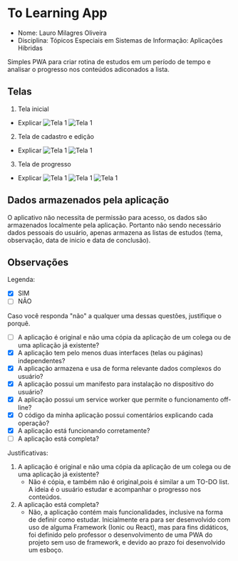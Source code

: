 # **To Learning App**

- Nome: Lauro Milagres Oliveira
- Disciplina: Tópicos Especiais em Sistemas de Informação: Aplicações Híbridas

Simples PWA para criar rotina de estudos em um período de tempo e analisar o progresso nos conteúdos adiconados a lista.

## Telas

1. Tela inicial
- Explicar
![Tela 1](images/telas/t2.jpeg)
![Tela 1](images/telas/t3.jpeg)
2. Tela de cadastro e edição
- Explicar
![Tela 1](images/telas/t1.jpeg)
![Tela 1](images/telas/t2.jpeg)
3. Tela de progresso
- Explicar
![Tela 1](images/telas/t4.jpeg)
![Tela 1](images/telas/t5.jpeg)
![Tela 1](images/telas/t6.jpeg)

## Dados armazenados pela aplicação

O aplicativo não necessita de permissão para acesso, os dados são armazenados localmente pela aplicação.
Portanto não sendo necessário dados pessoais do usuário, apenas armazena as listas de estudos (tema, observação, data de inicio e data de conclusão).

## Observações

Legenda:
- [x] SIM
- [ ] NÃO

Caso você responda "não" a qualquer uma dessas questões, justifique o porquê.

- [ ] A aplicação é original e não uma cópia da aplicação de um colega ou de uma aplicação já existente?
- [x] A aplicação tem pelo menos duas interfaces (telas ou páginas) independentes?
- [x] A aplicação armazena e usa de forma relevante dados complexos do usuário?
- [x] A aplicação possui um manifesto para instalação no dispositivo do usuário?
- [x] A aplicação possui um service worker que permite o funcionamento off-line?
- [x] O código da minha aplicação possui comentários explicando cada operação?
- [x] A aplicação está funcionando corretamente?
- [ ] A aplicação está completa?

Justificativas:

1. A aplicação é original e não uma cópia da aplicação de um colega ou de uma aplicação já existente?
    - Não é cópia, e também não é original,pois é similar a um TO-DO list. A ideia é o usuário estudar e acompanhar o progresso nos conteúdos.
2. A aplicação está completa?
    - Não, a aplicação contém mais funcionalidades, inclusive na forma de definir como estudar. Inicialmente era para ser desenvolvido com uso de alguma Framework (Ionic ou React), mas para fins didáticos, foi definido pelo professor o desenvolvimento de uma PWA do projeto sem uso de framework, e devido ao prazo foi desenvolvido um esboço.